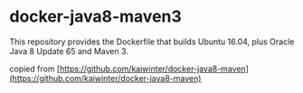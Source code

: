 docker-java8-maven3
==================

This repository provides the Dockerfile that builds Ubuntu 16.04, plus Oracle Java 8 Update 65 and Maven 3.

copied from [https://github.com/kaiwinter/docker-java8-maven](https://github.com/kaiwinter/docker-java8-maven)
